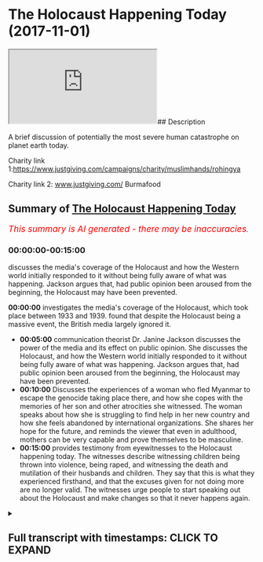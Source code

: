 # The Holocaust Happening Today (2017-11-01)

<iframe loading='lazy' allow='autoplay' src='https://www.youtube.com/embed/RbwRiNWYLFY'></iframe>## Description

A brief discussion of potentially the most severe human catastrophe on planet earth today.

Charity link 1:<https://www.justgiving.com/campaigns/charity/muslimhands/rohingya>

Charity link 2: www.justgiving.com/ Burmafood

## Summary of [The Holocaust Happening Today](https://www.youtube.com/watch?v=RbwRiNWYLFY)

*<span style="color:red; font-size:125%">This summary is AI generated - there may be inaccuracies</span>. [](/)*

### <a onclick="modifyYTiframeseektime('0')">00:00:00-00:15:00</a>

 discusses the media's coverage of the Holocaust and how the Western world initially responded to it without being fully aware of what was happening. Jackson argues that, had public opinion been aroused from the beginning, the Holocaust may have been prevented.

**<a onclick="modifyYTiframeseektime('0')">00:00:00</a>**  investigates the media's coverage of the Holocaust, which took place between 1933 and 1939. found that despite the Holocaust being a massive event, the British media largely ignored it.

* **<a onclick="modifyYTiframeseektime('300')">00:05:00</a>** communication theorist Dr. Janine Jackson discusses the power of the media and its effect on public opinion. She discusses the Holocaust, and how the Western world initially responded to it without being fully aware of what was happening. Jackson argues that, had public opinion been aroused from the beginning, the Holocaust may have been prevented.
* **<a onclick="modifyYTiframeseektime('600')">00:10:00</a>** Discusses the experiences of a woman who fled Myanmar to escape the genocide taking place there, and how she copes with the memories of her son and other atrocities she witnessed. The woman speaks about how she is struggling to find help in her new country and how she feels abandoned by international organizations. She shares her hope for the future, and reminds the viewer that even in adulthood, mothers can be very capable and prove themselves to be masculine.
* **<a onclick="modifyYTiframeseektime('900')">00:15:00</a>**  provides testimony from eyewitnesses to the Holocaust happening today. The witnesses describe witnessing children being thrown into violence, being raped, and witnessing the death and mutilation of their husbands and children. They say that this is what they experienced firsthand, and that the excuses given for not doing more are no longer valid. The witnesses urge people to start speaking out about the Holocaust and make changes so that it never happens again.

<details><summary><h2>Full transcript with timestamps: CLICK TO EXPAND</h2></summary>

<a onclick="modifyYTiframeseektime('1')">0:00:01</a> Latinas fee so me also dirty either  
<a onclick="modifyYTiframeseektime('7')">0:00:07</a> would you be Authority  
<a onclick="modifyYTiframeseektime('11')">0:00:11</a> I would like I'm gonna shave on your de  
<a onclick="modifyYTiframeseektime('15')">0:00:15</a> [Music]  
<a onclick="modifyYTiframeseektime('17')">0:00:17</a> niaruna my loving face I mean lucky for  
<a onclick="modifyYTiframeseektime('22')">0:00:22</a> Milo you would be aa so my Lions meow  
<a onclick="modifyYTiframeseektime('36')">0:00:36</a> [Music]  
<a onclick="modifyYTiframeseektime('50')">0:00:50</a> [Music]  
<a onclick="modifyYTiframeseektime('56')">0:00:56</a> [Music]  
<a onclick="modifyYTiframeseektime('74')">0:01:14</a> [Music]  
<a onclick="modifyYTiframeseektime('81')">0:01:21</a> Latinos or the father let over pillows  
<a onclick="modifyYTiframeseektime('91')">0:01:31</a> or they're partying  
<a onclick="modifyYTiframeseektime('95')">0:01:35</a> alleluia alleluia alleluia alleluia  
<a onclick="modifyYTiframeseektime('111')">0:01:51</a> I see what you mean Oh bill you only owe  
<a onclick="modifyYTiframeseektime('115')">0:01:55</a> me laughs here the Messiah who came a  
<a onclick="modifyYTiframeseektime('119')">0:01:59</a> son he loved one in Allah he travels a  
<a onclick="modifyYTiframeseektime('124')">0:02:04</a> saga that our capital sudden death lie  
<a onclick="modifyYTiframeseektime('129')">0:02:09</a> upon the una casa la una and in common  
<a onclick="modifyYTiframeseektime('139')">0:02:19</a> [Music]  
<a onclick="modifyYTiframeseektime('142')">0:02:22</a> wahoo Nadine Colin Cassady Messalina  
<a onclick="modifyYTiframeseektime('152')">0:02:32</a> Yuma Pune and well of movie tevaram  
<a onclick="modifyYTiframeseektime('158')">0:02:38</a> boarding the he went as Vita what just  
<a onclick="modifyYTiframeseektime('163')">0:02:43</a> beat enforcing cameras Allegiant until  
<a onclick="modifyYTiframeseektime('168')">0:02:48</a> our cameras Allegiant reporting al-sabah  
<a onclick="modifyYTiframeseektime('176')">0:02:56</a> ha  
<a onclick="modifyYTiframeseektime('182')">0:03:02</a> riot Okuda he'll be happy if a hill and  
<a onclick="modifyYTiframeseektime('186')">0:03:06</a> you silver how are you pal pilot a lot  
<a onclick="modifyYTiframeseektime('191')">0:03:11</a> in my time and you never see me so to  
<a onclick="modifyYTiframeseektime('196')">0:03:16</a> baccarat okay guys I want to really just  
<a onclick="modifyYTiframeseektime('218')">0:03:38</a> tell you something that happen  
<a onclick="modifyYTiframeseektime('220')">0:03:40</a> recently yeah maybe about a year ago  
<a onclick="modifyYTiframeseektime('223')">0:03:43</a> maybe a year and a half two years ago at  
<a onclick="modifyYTiframeseektime('227')">0:03:47</a> the max bring now about two years ago  
<a onclick="modifyYTiframeseektime('233')">0:03:53</a> about two years ago what happened as I  
<a onclick="modifyYTiframeseektime('236')">0:03:56</a> was doing a research project I have  
<a onclick="modifyYTiframeseektime('238')">0:03:58</a> postgraduate research for India and I  
<a onclick="modifyYTiframeseektime('242')">0:04:02</a> went to the British Library and it has a  
<a onclick="modifyYTiframeseektime('245')">0:04:05</a> place of room a particular room called  
<a onclick="modifyYTiframeseektime('247')">0:04:07</a> the news room I went up to the news room  
<a onclick="modifyYTiframeseektime('250')">0:04:10</a> I was analyzing some primary source  
<a onclick="modifyYTiframeseektime('254')">0:04:14</a> materials is this one barrel yeah it's  
<a onclick="modifyYTiframeseektime('257')">0:04:17</a> work so I was analyzing some primary  
<a onclick="modifyYTiframeseektime('260')">0:04:20</a> source materials what happened was I was  
<a onclick="modifyYTiframeseektime('264')">0:04:24</a> looking at Germany and obviously the  
<a onclick="modifyYTiframeseektime('267')">0:04:27</a> massive period they like the Nazi time  
<a onclick="modifyYTiframeseektime('269')">0:04:29</a> so from 1933 to 1939 when there was a  
<a onclick="modifyYTiframeseektime('272')">0:04:32</a> buildup going on and I looked at the  
<a onclick="modifyYTiframeseektime('278')">0:04:38</a> newspapers and the media the British  
<a onclick="modifyYTiframeseektime('282')">0:04:42</a> media and the coverage of basically the  
<a onclick="modifyYTiframeseektime('287')">0:04:47</a> Holocaust in the in the British media  
<a onclick="modifyYTiframeseektime('289')">0:04:49</a> that was something I was doing and  
<a onclick="modifyYTiframeseektime('293')">0:04:53</a> you'll be really surprised that despite  
<a onclick="modifyYTiframeseektime('296')">0:04:56</a> it being a massive a massive thing in  
<a onclick="modifyYTiframeseektime('300')">0:05:00</a> almost every history syllabus in the  
<a onclick="modifyYTiframeseektime('303')">0:05:03</a> Western world the media was not covering  
<a onclick="modifyYTiframeseektime('307')">0:05:07</a> it in the way you think  
<a onclick="modifyYTiframeseektime('309')">0:05:09</a> they will be covering in mainstream  
<a onclick="modifyYTiframeseektime('311')">0:05:11</a> media were not covering it in the way he  
<a onclick="modifyYTiframeseektime('314')">0:05:14</a> would think they'll be covering it  
<a onclick="modifyYTiframeseektime('315')">0:05:15</a> sometimes they wouldn't even make a  
<a onclick="modifyYTiframeseektime('316')">0:05:16</a> headline what was going on and this made  
<a onclick="modifyYTiframeseektime('322')">0:05:22</a> me really think of something this made  
<a onclick="modifyYTiframeseektime('325')">0:05:25</a> me really think of the power of the  
<a onclick="modifyYTiframeseektime('329')">0:05:29</a> media one communication theorist he said  
<a onclick="modifyYTiframeseektime('334')">0:05:34</a> the media doesn't tell you what to think  
<a onclick="modifyYTiframeseektime('337')">0:05:37</a> because there was some people who used  
<a onclick="modifyYTiframeseektime('340')">0:05:40</a> to talk about the Magic Bullet theory  
<a onclick="modifyYTiframeseektime('341')">0:05:41</a> and the needle theory all these things  
<a onclick="modifyYTiframeseektime('344')">0:05:44</a> that brainwash hate for this  
<a onclick="modifyYTiframeseektime('347')">0:05:47</a> communication theory she said the media  
<a onclick="modifyYTiframeseektime('348')">0:05:48</a> doesn't tell you what to think but it  
<a onclick="modifyYTiframeseektime('350')">0:05:50</a> tells you what to think about you see  
<a onclick="modifyYTiframeseektime('354')">0:05:54</a> when the media was newspapers and in the  
<a onclick="modifyYTiframeseektime('359')">0:05:59</a> thirties television decide to come out  
<a onclick="modifyYTiframeseektime('362')">0:06:02</a> it was easy for the media to have a  
<a onclick="modifyYTiframeseektime('365')">0:06:05</a> monopoly on what it is we should be  
<a onclick="modifyYTiframeseektime('368')">0:06:08</a> thinking about it was easy for them to  
<a onclick="modifyYTiframeseektime('371')">0:06:11</a> do that and therefore the response of  
<a onclick="modifyYTiframeseektime('376')">0:06:16</a> the Western world to the Holocaust was  
<a onclick="modifyYTiframeseektime('378')">0:06:18</a> something which we look back o the  
<a onclick="modifyYTiframeseektime('381')">0:06:21</a> Western world in general looks back at  
<a onclick="modifyYTiframeseektime('382')">0:06:22</a> things how could we have done that the  
<a onclick="modifyYTiframeseektime('386')">0:06:26</a> reason why is because public opinion was  
<a onclick="modifyYTiframeseektime('388')">0:06:28</a> not roused from the very beginning  
<a onclick="modifyYTiframeseektime('390')">0:06:30</a> people were not being told what was  
<a onclick="modifyYTiframeseektime('394')">0:06:34</a> going on in the fullest sense possible  
<a onclick="modifyYTiframeseektime('398')">0:06:38</a> now why am I talking about Germany and  
<a onclick="modifyYTiframeseektime('401')">0:06:41</a> the Holocaust because this is a Monaco's  
<a onclick="modifyYTiframeseektime('406')">0:06:46</a> what's going on what's going on in Burma  
<a onclick="modifyYTiframeseektime('412')">0:06:52</a> at the moment is the burning of human  
<a onclick="modifyYTiframeseektime('415')">0:06:55</a> beings  
<a onclick="modifyYTiframeseektime('422')">0:07:02</a> her story  
<a onclick="modifyYTiframeseektime('461')">0:07:41</a> [Music]  
<a onclick="modifyYTiframeseektime('505')">0:08:25</a> dominating the area where the man were  
<a onclick="modifyYTiframeseektime('512')">0:08:32</a> army tortured particularly firing the  
<a onclick="modifyYTiframeseektime('515')">0:08:35</a> different houses and also throwing the  
<a onclick="modifyYTiframeseektime('518')">0:08:38</a> children in the fire for burning yes  
<a onclick="modifyYTiframeseektime('521')">0:08:41</a> hard children also burned by the minor  
<a onclick="modifyYTiframeseektime('524')">0:08:44</a> army and that time he was the man Murat  
<a onclick="modifyYTiframeseektime('528')">0:08:48</a> misshaped heart and then touched on  
<a onclick="modifyYTiframeseektime('530')">0:08:50</a> again physically that's why he was just  
<a onclick="modifyYTiframeseektime('535')">0:08:55</a> leaped up they left the place the story  
<a onclick="modifyYTiframeseektime('538')">0:08:58</a> is true as well  
<a onclick="modifyYTiframeseektime('544')">0:09:04</a> yeah a bone cave aventura is it suitable  
<a onclick="modifyYTiframeseektime('573')">0:09:33</a> is it fit and yang as it ever came near  
<a onclick="modifyYTiframeseektime('577')">0:09:37</a> do tell Catherine co-op Ivo  
<a onclick="modifyYTiframeseektime('582')">0:09:42</a>  them money by chosen doujin by  
<a onclick="modifyYTiframeseektime('586')">0:09:46</a> check  
<a onclick="modifyYTiframeseektime('601')">0:10:01</a> and then and then from the river for a  
<a onclick="modifyYTiframeseektime('638')">0:10:38</a> Ventura there is a technique used by the  
<a onclick="modifyYTiframeseektime('654')">0:10:54</a> Myanmar army to kill the women  
<a onclick="modifyYTiframeseektime('656')">0:10:56</a> yeah the city strategy there are some  
<a onclick="modifyYTiframeseektime('660')">0:11:00</a> bamboo there are some bamboo and  
<a onclick="modifyYTiframeseektime('663')">0:11:03</a> techniques use yeah and there way they  
<a onclick="modifyYTiframeseektime('666')">0:11:06</a> hang a fire they start firing in the  
<a onclick="modifyYTiframeseektime('678')">0:11:18</a> bamboo yeah  
<a onclick="modifyYTiframeseektime('680')">0:11:20</a> and then totally fired  
<a onclick="modifyYTiframeseektime('683')">0:11:23</a> what does she - what does she do to cope  
<a onclick="modifyYTiframeseektime('685')">0:11:25</a> with this what does she do to cope help  
<a onclick="modifyYTiframeseektime('688')">0:11:28</a> herself with like she witnessed her son  
<a onclick="modifyYTiframeseektime('690')">0:11:30</a> being killed she witnessed all these  
<a onclick="modifyYTiframeseektime('692')">0:11:32</a> things how does she help cope what does  
<a onclick="modifyYTiframeseektime('694')">0:11:34</a> she do many schooling to have an  
<a onclick="modifyYTiframeseektime('699')">0:11:39</a> applicator where you can take a  
<a onclick="modifyYTiframeseektime('701')">0:11:41</a> possession to Naboo Savannah achat  
<a onclick="modifyYTiframeseektime('703')">0:11:43</a> Juarez yes the mission Kiba editor of  
<a onclick="modifyYTiframeseektime('706')">0:11:46</a> Miranda bass eh oh  
<a onclick="modifyYTiframeseektime('732')">0:12:12</a> happened in front of her in in her house  
<a onclick="modifyYTiframeseektime('749')">0:12:29</a> [Music]  
<a onclick="modifyYTiframeseektime('772')">0:12:52</a> there are no presence of international  
<a onclick="modifyYTiframeseektime('775')">0:12:55</a> or UN agency to help them in that time  
<a onclick="modifyYTiframeseektime('778')">0:12:58</a> only the border guard the border guard  
<a onclick="modifyYTiframeseektime('781')">0:13:01</a> they take off all the materials and all  
<a onclick="modifyYTiframeseektime('785')">0:13:05</a> the resources from them  
<a onclick="modifyYTiframeseektime('787')">0:13:07</a> and then who has helped so far that's my  
<a onclick="modifyYTiframeseektime('791')">0:13:11</a> question  
<a onclick="modifyYTiframeseektime('791')">0:13:11</a> whose help so far in transition to  
<a onclick="modifyYTiframeseektime('795')">0:13:15</a> Bangladesh and in Bangladesh and in  
<a onclick="modifyYTiframeseektime('797')">0:13:17</a> Burma whose hope so so far you could say  
<a onclick="modifyYTiframeseektime('802')">0:13:22</a> [Music]  
<a onclick="modifyYTiframeseektime('807')">0:13:27</a> - Lindsay McConnell youson understand  
<a onclick="modifyYTiframeseektime('817')">0:13:37</a> basically the local community when they  
<a onclick="modifyYTiframeseektime('819')">0:13:39</a> when she cross the border then the only  
<a onclick="modifyYTiframeseektime('822')">0:13:42</a> local community extended hands to help  
<a onclick="modifyYTiframeseektime('824')">0:13:44</a> them yeah  
<a onclick="modifyYTiframeseektime('825')">0:13:45</a> then with the help of the community  
<a onclick="modifyYTiframeseektime('826')">0:13:46</a> particularly some of the sample by years  
<a onclick="modifyYTiframeseektime('828')">0:13:48</a> yeah Bangla community there is here only  
<a onclick="modifyYTiframeseektime('832')">0:13:52</a> otherwise no international no even they  
<a onclick="modifyYTiframeseektime('835')">0:13:55</a> didn't receive any cooperation from them  
<a onclick="modifyYTiframeseektime('836')">0:13:56</a> thank you very much and also that they  
<a onclick="modifyYTiframeseektime('879')">0:14:39</a> can be used to occurring within Allah  
<a onclick="modifyYTiframeseektime('881')">0:14:41</a> who Khmer new year  
<a onclick="modifyYTiframeseektime('882')">0:14:42</a> yeah Mickelson just to keep patient and  
<a onclick="modifyYTiframeseektime('886')">0:14:46</a> never despair from the mercy of God yes  
<a onclick="modifyYTiframeseektime('889')">0:14:49</a> maybe you know boots in adulthood you do  
<a onclick="modifyYTiframeseektime('893')">0:14:53</a> too heavy a burden me show you a lapa  
<a onclick="modifyYTiframeseektime('896')">0:14:56</a> how mother capable proven masculine a  
<a onclick="modifyYTiframeseektime('897')">0:14:57</a> lot to our River a lot do agree by bus  
<a onclick="modifyYTiframeseektime('901')">0:15:01</a> tell us thank you very much  
<a onclick="modifyYTiframeseektime('903')">0:15:03</a> I went to Cox's Bazar myself the border  
<a onclick="modifyYTiframeseektime('906')">0:15:06</a> with Burma myself that literally  
<a onclick="modifyYTiframeseektime('914')">0:15:14</a> testified the dozens in the same exact  
<a onclick="modifyYTiframeseektime('918')">0:15:18</a> way they all said that they witnessed  
<a onclick="modifyYTiframeseektime('925')">0:15:25</a> small children be thrown into violence  
<a onclick="modifyYTiframeseektime('933')">0:15:33</a> can you imagine this small babies  
<a onclick="modifyYTiframeseektime('936')">0:15:36</a> children being thrown into fires can't  
<a onclick="modifyYTiframeseektime('943')">0:15:43</a> rape most of the women didn't want to  
<a onclick="modifyYTiframeseektime('946')">0:15:46</a> admit some of them did admit that they  
<a onclick="modifyYTiframeseektime('949')">0:15:49</a> were themselves gang-raped they  
<a onclick="modifyYTiframeseektime('954')">0:15:54</a> witnessed the death and mutilation of  
<a onclick="modifyYTiframeseektime('956')">0:15:56</a> their husbands and their children we're  
<a onclick="modifyYTiframeseektime('960')">0:16:00</a> not talking about just adults  
<a onclick="modifyYTiframeseektime('963')">0:16:03</a> non-combatant adults we're talking about  
<a onclick="modifyYTiframeseektime('966')">0:16:06</a> children toddlers but util ated killed  
<a onclick="modifyYTiframeseektime('971')">0:16:11</a> these are the testimonies we got we have  
<a onclick="modifyYTiframeseektime('975')">0:16:15</a> those video graphic testimonials on our  
<a onclick="modifyYTiframeseektime('978')">0:16:18</a> respective YouTube channels it's not  
<a onclick="modifyYTiframeseektime('982')">0:16:22</a> something we're making up this is the  
<a onclick="modifyYTiframeseektime('983')">0:16:23</a> most primary source you're going to get  
<a onclick="modifyYTiframeseektime('986')">0:16:26</a> actual testimony from the person  
<a onclick="modifyYTiframeseektime('989')">0:16:29</a> themselves we were there we've heard  
<a onclick="modifyYTiframeseektime('991')">0:16:31</a> them saying this is real this is real  
<a onclick="modifyYTiframeseektime('998')">0:16:38</a> the question is now the real question is  
<a onclick="modifyYTiframeseektime('1003')">0:16:43</a> this what you're gonna do by what are we  
<a onclick="modifyYTiframeseektime('1007')">0:16:47</a> gonna do about it I was gonna wait  
<a onclick="modifyYTiframeseektime('1011')">0:16:51</a> another 20 to 30 years and  
<a onclick="modifyYTiframeseektime('1017')">0:16:57</a> retrospectively look back and think we  
<a onclick="modifyYTiframeseektime('1019')">0:16:59</a> could have done how are we gonna explain  
<a onclick="modifyYTiframeseektime('1023')">0:17:03</a> into our children that we lived in an  
<a onclick="modifyYTiframeseektime('1026')">0:17:06</a> age where this genocide took place yet  
<a onclick="modifyYTiframeseektime('1030')">0:17:10</a> we were very inactive were like well  
<a onclick="modifyYTiframeseektime('1036')">0:17:16</a> lucky the people of the past have Mormon  
<a onclick="modifyYTiframeseektime('1040')">0:17:20</a> excuse me dia was centralized  
<a onclick="modifyYTiframeseektime('1043')">0:17:23</a> monopolized we have social media we have  
<a onclick="modifyYTiframeseektime('1049')">0:17:29</a> the Internet  
<a onclick="modifyYTiframeseektime('1050')">0:17:30</a> do you know the power of social media do  
<a onclick="modifyYTiframeseektime('1053')">0:17:33</a> you know the power of the internet the  
<a onclick="modifyYTiframeseektime('1055')">0:17:35</a> Internet is powerful we have not got the  
<a onclick="modifyYTiframeseektime('1061')">0:17:41</a> same excuse as  
<a onclick="modifyYTiframeseektime('1062')">0:17:42</a> before a full time we do not have that  
<a onclick="modifyYTiframeseektime('1066')">0:17:46</a> same excuse what are we going to do why  
<a onclick="modifyYTiframeseektime('1074')">0:17:54</a> are you going to tell your children when  
<a onclick="modifyYTiframeseektime('1076')">0:17:56</a> they come back from a history lesson  
<a onclick="modifyYTiframeseektime('1079')">0:17:59</a> talking about what they will then refer  
<a onclick="modifyYTiframeseektime('1082')">0:18:02</a> to as the Royal Hindi and Holocaust  
<a onclick="modifyYTiframeseektime('1084')">0:18:04</a> although an Indian genocide what are you  
<a onclick="modifyYTiframeseektime('1088')">0:18:08</a> going to tell your children when they  
<a onclick="modifyYTiframeseektime('1091')">0:18:11</a> ask why didn't you do anything at that  
<a onclick="modifyYTiframeseektime('1093')">0:18:13</a> time couldn't you have done this  
<a onclick="modifyYTiframeseektime('1096')">0:18:16</a> couldn't you have done that how are you  
<a onclick="modifyYTiframeseektime('1100')">0:18:20</a> gonna respond what are you gonna say to  
<a onclick="modifyYTiframeseektime('1104')">0:18:24</a> them well I didn't really know what was  
<a onclick="modifyYTiframeseektime('1107')">0:18:27</a> going on it wasn't really report in the  
<a onclick="modifyYTiframeseektime('1111')">0:18:31</a> media that much these excuses have  
<a onclick="modifyYTiframeseektime('1115')">0:18:35</a> become completely void now you no longer  
<a onclick="modifyYTiframeseektime('1120')">0:18:40</a> have those excuses today those excuses  
<a onclick="modifyYTiframeseektime('1124')">0:18:44</a> have evaporated into the thin air of  
<a onclick="modifyYTiframeseektime('1127')">0:18:47</a> reality when are we going to make the  
<a onclick="modifyYTiframeseektime('1133')">0:18:53</a> change when is it going to be that we  
<a onclick="modifyYTiframeseektime('1138')">0:18:58</a> will stand up and say no more when are  
<a onclick="modifyYTiframeseektime('1143')">0:19:03</a> we going to be loud about this when are  
<a onclick="modifyYTiframeseektime('1147')">0:19:07</a> we going to tell our neighbour about  
<a onclick="modifyYTiframeseektime('1148')">0:19:08</a> this when is the person on the street  
<a onclick="modifyYTiframeseektime('1152')">0:19:12</a> doesn't know about this as much as they  
<a onclick="modifyYTiframeseektime('1154')">0:19:14</a> know about everything else that's going  
<a onclick="modifyYTiframeseektime('1156')">0:19:16</a> on in celebrity culture when you speak  
<a onclick="modifyYTiframeseektime('1158')">0:19:18</a> when you do when you move that's when  
</details>
